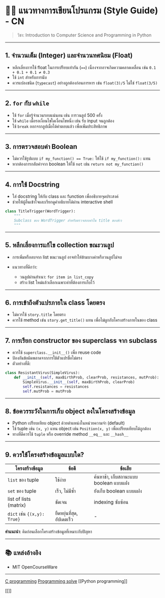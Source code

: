 # 🧑‍🏫 แนวทางการเขียนโปรแกรม (Style Guide) - CN

> วิชา: Introduction to Computer Science and Programming in Python

---

## 1. จำนวนเต็ม (Integer) และจำนวนทศนิยม (Float)

* หลีกเลี่ยงการใช้ float ในการเปรียบเท่ากัน (`==`) เนื่องจากอาจเกิดความคลาดเคลื่อน เช่น `0.1 + 0.1 + 0.1 ≠ 0.3`
* ใช้ `int` สำหรับการนับ
* ควรแปลงชนิด (`typecast`) อย่างถูกต้องก่อนการหาร เช่น `float(3)/5` ไม่ใช่ `float(3/5)`

---

## 2. `for` กับ `while`

* ใช้ `for` เมื่อรู้จำนวนรอบแน่นอน เช่น การวนลูป 500 ครั้ง
* ใช้ `while` เมื่อรอเงื่อนไขใดเงื่อนไขหนึ่ง เช่น รับ input จนถูกต้อง
* ใช้ `break` ออกจากลูปเมื่อได้คำตอบแล้ว เพื่อเพิ่มประสิทธิภาพ

---

## 3. การตรวจสอบค่า Boolean

* ไม่ควรใช้รูปแบบ `if my_function() == True:`
  ให้ใช้ `if my_function():` แทน
* หากต้องการกลับค่าจาก boolean ให้ใช้ `not` เช่น `return not my_function()`

---

## 4. การใช้ Docstring

* ใส่ docstring ให้กับ class และ function เพื่ออธิบายจุดประสงค์
* ช่วยให้ผู้อื่นเข้าใจและเรียกดูคำอธิบายได้ผ่าน interactive shell

```python
class TitleTrigger(WordTrigger):
    """
    Subclass ของ WordTrigger สำหรับตรวจสอบคำใน title ของข่าว
    """
```

---

## 5. หลีกเลี่ยงการแก้ไข collection ขณะวนลูป

* การเพิ่มหรือลบจาก list ขณะวนลูป อาจทำให้ข้ามบางค่าหรือวนลูปไม่จบ
* แนวทางที่ดีกว่า:

  * วนลูปผ่านสำเนา: `for item in list_copy`
  * สร้าง list ใหม่แล้วเลือกเฉพาะค่าที่ต้องการเก็บไว้

---

## 6. การเข้าถึงตัวแปรภายใน class โดยตรง

* ไม่ควรใช้ `story.title` โดยตรง
* ควรใช้ method เช่น `story.get_title()` แทน เพื่อไม่ผูกกับโครงสร้างภายในของ class

---

## 7. การเรียก constructor ของ superclass จาก subclass

* ควรใช้ `superclass.__init__()` เพื่อ reuse code
* ป้องกันข้อผิดพลาดจากการใช้ตัวแปรชื่อไม่ตรง
* ตัวอย่างที่ดี:

```python
class ResistantVirus(SimpleVirus):
    def __init__(self, maxBirthProb, clearProb, resistances, mutProb):
        SimpleVirus.__init__(self, maxBirthProb, clearProb)
        self.resistances = resistances
        self.mutProb = mutProb
```

---

## 8. ข้อควรระวังในการเก็บ object ลงในโครงสร้างข้อมูล

* Python เปรียบเทียบ object ด้วยตำแหน่งในหน่วยความจำ (default)
* ใช้ tuple เช่น `(x, y)` แทน object เช่น `Position(x, y)` เพื่อเปรียบเทียบได้ถูกต้อง
* ทางที่ดีควรใช้ `tuple` หรือ override method `__eq__` และ `__hash__`

---

## 9. ควรใช้โครงสร้างข้อมูลแบบใด?

| โครงสร้างข้อมูล             | ข้อดี                      | ข้อเสีย                               |
| --------------------------- | -------------------------- | ------------------------------------- |
| `list` ของ tuple            | ใช้ง่าย                    | ค้นหาช้า, เก็บสถานะแบบ boolean แบบแฝง |
| `set` ของ tuple             | เร็ว, ไม่มีซ้ำ             | ยังเก็บ boolean แบบแฝง                |
| list of lists (matrix)      | ชัดเจน                     | indexing ซับซ้อน                      |
| `dict` เช่น `{(x,y): True}` | ยืดหยุ่นที่สุด, อัปเดตเร็ว | -                                     |

**คำแนะนำ**: คิดก่อนเลือกโครงสร้างข้อมูลที่เหมาะกับปัญหา

---

## 📚 แหล่งอ้างอิง

* MIT OpenCourseWare

---
[C programming](C%20programming.md)
[Programming solve](Programming%20solve.md)
[[Python programming]]


[[]]

